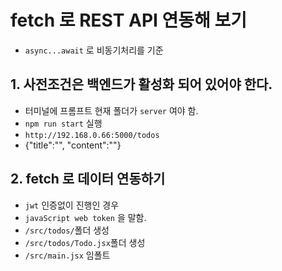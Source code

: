 # fetch 로 REST API 연동해 보기

- `async...await` 로 비동기처리를 기준

## 1. 사전조건은 백엔드가 활성화 되어 있어야 한다.

- 터미널에 프롬프트 현재 폴더가 `server` 여야 함.
- `npm run start` 실행
- `http://192.168.0.66:5000/todos`
- {"title":"", "content":""}

## 2. fetch 로 데이터 연동하기

- `jwt` 인증없이 진행인 경우
- `javaScript web token` 을 말함.
- `/src/todos/`폴더 생성
- `/src/todos/Todo.jsx`폴더 생성
- `/src/main.jsx` 임폴트
